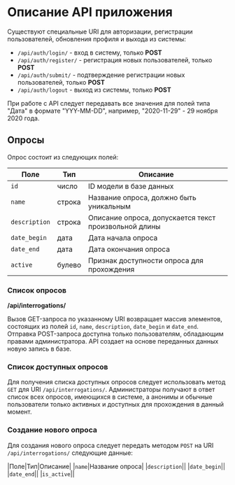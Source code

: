 # Описание API приложения

Существуют специальные URI для авторизации, регистрации пользователей, обновления профиля и выхода из системы:

* `/api/auth/login/` - вход в систему, только **POST**
* `/api/auth/register/` - регистрация новых пользователей, только **POST**
* `/api/auth/submit/` - подтверждение регистрации новых пользователей, только **POST**
* `/api/auth/logout` - выход из системы, только **POST**

При работе с API следует передавать все значения для полей типа "Дата" в формате "YYY-MM-DD", например, "2020-11-29" - 29 ноября 2020 года.

## Опросы

Опрос состоит из следующих полей:

Поле         |Тип   |Описание
-------------|------|-----------------------------------------------------
`id`         |число |ID модели в базе данных
`name`       |строка|Название опроса, должно быть уникальным
`description`|строка|Описание опроса, допускается текст произвольной длины
`date_begin` |дата  |Дата начала опроса
`date_end`   |дата  |Дата окончания опроса
`active`     |булево|Признак доступности опроса для прохождения

### Список опросов

**/api/interrogations/**

Вызов GET-запроса по указанному URI возвращает массив элементов, состоящих из полей `id`, `name`, `description`, `date_begin` и `date_end`.
Отправка POST-запроса доступна только пользователям, обладающим правами администратора. API создает на основе переданных данных  новую запись в базе.

### Список доступных опросов

Для получения списка доступных опросов следует использовать метод `GET` для URI `/api/interrogations/`. Администраторы получают в ответ список всех опросов, имеющихся в системе, а анонимы и обычные пользователи только активных и доступных для прохождения в данный момент.


### Создание нового опроса

Для создания нового опроса следует передать методом `POST` на URI `/api/interrogations/` следующие данные:

|Поле|Тип|Описание|
|`name`|Название опроса|
|`description`||
|`date_begin`||
|`date_end`||
|`is_active`||

